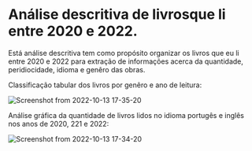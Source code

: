 # Análise descritiva de livrosque li entre 2020 e 2022.

 Está análise descritiva tem como propósito organizar os livros que eu li entre 2020 e 2022 para extração de informações acerca da quantidade, peridiocidade, idioma e genêro das obras.
 
Classificação tabular dos livros por genêro e ano de leitura:

![Screenshot from 2022-10-13 17-35-20](https://user-images.githubusercontent.com/94999729/195718102-6668d802-548c-47c8-aa9e-50835498acee.png)

Análise gráfica da quantidade de livros lidos no idioma portugês e inglês nos anos de 2020, 221 e 2022:

![Screenshot from 2022-10-13 17-34-20](https://user-images.githubusercontent.com/94999729/195718128-9092e56d-cba5-4bb7-8723-5d369b441264.png)
